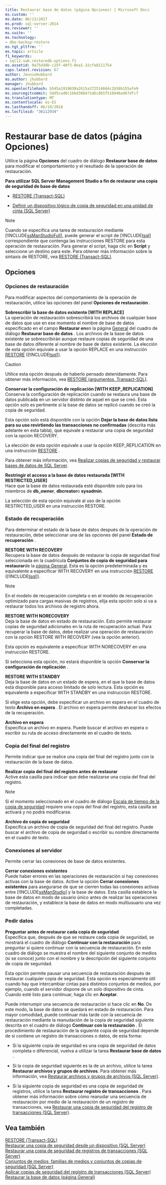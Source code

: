 ```yaml
---
title: Restaurar base de datos (página Opciones) | Microsoft Docs
ms.custom: ''
ms.date: 06/13/2017
ms.prod: sql-server-2014
ms.reviewer: ''
ms.suite: ''
ms.technology:
- dbe-backup-restore
ms.tgt_pltfrm: ''
ms.topic: article
f1_keywords:
- sql12.swb.restoredb.options.f1
ms.assetid: 9a75d48b-c25f-40f3-8ea1-32cfa8211754
caps.latest.revision: 67
author: JennieHubbard
ms.author: jhubbard
manager: jhubbard
ms.openlocfilehash: b545a1919038a2615a372514664c2b58b155afe9
ms.sourcegitcommit: 5dd5cad0c1bbd308471d6c885f516948ad67dfcf
ms.translationtype: MT
ms.contentlocale: es-ES
ms.lasthandoff: 06/19/2018
ms.locfileid: "36112934"
---
```

# <a name="restore-database-options-page"></a>Restaurar base de datos (página Opciones)
  Utilice la página **Opciones** del cuadro de diálogo **Restaurar base de datos** para modificar el comportamiento y el resultado de la operación de restauración.  
  
 **Para utilizar SQL Server Management Studio a fin de restaurar una copia de seguridad de base de datos**  
  
-   [RESTORE &#40;Transact-SQL&#41;](/sql/t-sql/statements/restore-statements-transact-sql)  
  
-   [Definir un dispositivo lógico de copia de seguridad en una unidad de cinta &#40;SQL Server&#41;](define-a-logical-backup-device-for-a-tape-drive-sql-server.md)  
  
> [!NOTE]  
>  Cuando se especifica una tarea de restauración mediante [!INCLUDE[ssManStudioFull](../../includes/ssmanstudiofull-md.md)], puede generar el script de [!INCLUDE[tsql](../../includes/tsql-md.md)] correspondiente que contenga las instrucciones RESTORE para esta operación de restauración. Para generar el script, haga clic en **Script** y seleccione un destino para este. Para obtener más información sobre la sintaxis de RESTORE, vea [RESTORE &#40;Transact-SQL&#41;](/sql/t-sql/statements/restore-statements-transact-sql).  
  
## <a name="options"></a>Opciones  
  
### <a name="restore-options"></a>Opciones de restauración  
 Para modificar aspectos del comportamiento de la operación de restauración, utilice las opciones del panel **Opciones de restauración** .  
  
 **Sobrescribir la base de datos existente [WITH REPLACE]**  
 La operación de restauración sobrescribirá los archivos de cualquier base de datos que use en ese momento el nombre de base de datos especificado en el campo **Restaurar en**en la página [General](../../integration-services/general-page-of-integration-services-designers-options.md) del cuadro de diálogo **Restaurar base de datos** . Los archivos de la base de datos existente se sobrescribirán aunque restaure copias de seguridad de una base de datos diferente al nombre de base de datos existente. La elección de esta opción equivale a usar la opción REPLACE en una instrucción [RESTORE](/sql/t-sql/statements/restore-statements-arguments-transact-sql) ([!INCLUDE[tsql](../../includes/tsql-md.md)]).  
  
> [!CAUTION]  
>  Utilice esta opción después de haberlo pensado detenidamente. Para obtener más información, vea [RESTORE &#40;argumentos, Transact-SQL&#41;](/sql/t-sql/statements/restore-statements-arguments-transact-sql).  
  
 **Conservar la configuración de replicación [WITH KEEP_REPLICATION]**  
 Conserva la configuración de replicación cuando se restaura una base de datos publicada en un servidor distinto de aquel en que se creó. Esta opción solo es pertinente si la base de datos se replicó cuando se creó la copia de seguridad.  
  
 Esta opción solo está disponible con la opción **Dejar la base de datos lista para su uso revirtiendo las transacciones no confirmadas** (descrita más adelante en esta tabla), que equivale a restaurar una copia de seguridad con la opción RECOVERY.  
  
 La elección de esta opción equivale a usar la opción KEEP_REPLICATION en una instrucción [RESTORE](/sql/t-sql/statements/restore-statements-transact-sql) .  
  
 Para obtener más información, vea [Realizar copias de seguridad y restaurar bases de datos de SQL Server](../replication/administration/back-up-and-restore-replicated-databases.md).  
  
 **Restringir el acceso a la base de datos restaurada [WITH RESTRICTED_USER]**  
 Hace que la base de datos restaurada esté disponible solo para los miembros de **db_owner**, **dbcreator**o **sysadmin**.  
  
 La selección de esta opción equivale al uso de la opción RESTRICTED_USER en una instrucción RESTORE.  
  
### <a name="recovery-state"></a>Estado de recuperación  
 Para determinar el estado de la base de datos después de la operación de restauración, debe seleccionar una de las opciones del panel **Estado de recuperación** .  
  
 **RESTORE WITH RECOVERY**  
 Recupera la base de datos después de restaurar la copia de seguridad final seleccionada en la cuadrícula **Conjuntos de copia de seguridad para restaurar**de la [página General](../../integration-services/general-page-of-integration-services-designers-options.md). Esta es la opción predeterminada y es equivalente a especificar WITH RECOVERY en una instrucción [RESTORE](/sql/t-sql/statements/restore-statements-arguments-transact-sql) ([!INCLUDE[tsql](../../includes/tsql-md.md)]).  
  
> [!NOTE]  
>  En el modelo de recuperación completa o en el modelo de recuperación optimizado para cargas masivas de registros, elija esta opción solo si va a restaurar todos los archivos de registro ahora.  
  
 **RESTORE WITH NORECOVERY**  
 Deja la base de datos en estado de restauración. Esto permite restaurar copias de seguridad adicionales en la ruta de recuperación actual. Para recuperar la base de datos, debe realizar una operación de restauración con la opción RESTORE WITH RECOVERY (vea la opción anterior).  
  
 Esta opción es equivalente a especificar WITH NORECOVERY en una instrucción RESTORE.  
  
 Si selecciona esta opción, no estará disponible la opción **Conservar la configuración de replicación** .  
  
 **RESTORE WITH STANDBY**  
 Deja la base de datos en un estado de espera, en el que la base de datos está disponible para acceso limitado de solo lectura. Esta opción es equivalente a especificar WITH STANDBY en una instrucción RESTORE.  
  
 Si elige esta opción, debe especificar un archivo en espera en el cuadro de texto **Archivo en espera** . El archivo en espera permite deshacer los efectos de la recuperación.  
  
 **Archivo en espera**  
 Especifica un archivo en espera. Puede buscar el archivo en espera o escribir su ruta de acceso directamente en el cuadro de texto.  
  
### <a name="tail-log-backup"></a>Copia del final del registro  
 Permite indicar que se realice una copia del final del registro junto con la restauración de la base de datos.  
  
 **Realizar copia del final del registro antes de restaurar**  
 Active esta casilla para indicar que debe realizarse una copia del final del registro.  
  
> [!NOTE]  
>  Si el momento seleccionado en el cuadro de diálogo [Escala de tiempo de la copia de seguridad](backup-timeline.md) requiere una copia del final del registro, esta casilla se activará y no podrá modificarse.  
  
 **Archivo de copia de seguridad**  
 Especifica un archivo de copia de seguridad del final del registro. Puede buscar el archivo de copia de seguridad o escribir su nombre directamente en el cuadro de texto.  
  
### <a name="server-connections"></a>Conexiones al servidor  
 Permite cerrar las conexiones de base de datos existentes.  
  
 **Cerrar conexiones existentes**  
 Puede haber errores en las operaciones de restauración si hay conexiones activas con la base de datos. Active la opción **Cerrar conexiones existentes** para asegurarse de que se cierren todas las conexiones activas entre [!INCLUDE[ssManStudio](../../includes/ssmanstudio-md.md)] y la base de datos. Esta casilla establece la base de datos en modo de usuario único antes de realizar las operaciones de restauración, y establece la base de datos en modo multiusuario una vez completadas.  
  
### <a name="prompt"></a>Pedir datos  
 **Preguntar antes de restaurar cada copia de seguridad**  
 Especifica que, después de que se restaure cada copia de seguridad, se mostrará el cuadro de diálogo **Continuar con la restauración** para preguntar si quiere continuar con la secuencia de restauración. En este cuadro de diálogo se muestra el nombre del siguiente conjunto de medios (si se conoce) junto con el nombre y la descripción del siguiente conjunto de copia de seguridad.  
  
 Esta opción permite pausar una secuencia de restauración después de restaurar cualquier copia de seguridad. Esta opción es especialmente útil cuando hay que intercambiar cintas para distintos conjuntos de medios, por ejemplo, cuando el servidor dispone de un solo dispositivo de cinta. Cuando esté listo para continuar, haga clic en **Aceptar**.  
  
 Puede interrumpir una secuencia de restauración si hace clic en **No**. De este modo, la base de datos se quedará en estado de restauración. Para mayor comodidad, puede continuar más tarde con la secuencia de restauración mediante la reanudación de la copia de seguridad siguiente descrita en el cuadro de diálogo **Continuar con la restauración** . El procedimiento de restauración de la siguiente copia de seguridad depende de si contiene un registro de transacciones o datos, de esta forma:  
  
-   Si la siguiente copia de seguridad es una copia de seguridad de datos completa o diferencial, vuelva a utilizar la tarea **Restaurar base de datos** .  
  
-   Si la copia de seguridad siguiente es la de un archivo, utilice la tarea **Restaurar archivos y grupos de archivos**. Para obtener más información, vea [Restaurar archivos y grupos de archivos &#40;SQL Server&#41;](restore-files-and-filegroups-sql-server.md).  
  
-   Si la siguiente copia de seguridad es una copia de seguridad de registros, utilice la tarea **Restaurar registro de transacciones** . Para obtener más información sobre cómo reanudar una secuencia de restauración por medio de la restauración de un registro de transacciones, vea [Restaurar una copia de seguridad del registro de transacciones &#40;SQL Server&#41;](restore-a-transaction-log-backup-sql-server.md).  
  
## <a name="see-also"></a>Vea también  
 [RESTORE &#40;Transact-SQL&#41;](/sql/t-sql/statements/restore-statements-transact-sql)   
 [Restaurar una copia de seguridad desde un dispositivo &#40;SQL Server&#41;](restore-a-backup-from-a-device-sql-server.md)   
 [Restaurar una copia de seguridad de registros de transacciones &#40;SQL Server&#41;](restore-a-transaction-log-backup-sql-server.md)   
 [Conjuntos de medios, familias de medios y conjuntos de copias de seguridad &#40;SQL Server&#41;](media-sets-media-families-and-backup-sets-sql-server.md)   
 [Aplicar copias de seguridad del registro de transacciones &#40;SQL Server&#41;](transaction-log-backups-sql-server.md)   
 [Restaurar la base de datos &#40;página General&#41;](../../integration-services/general-page-of-integration-services-designers-options.md)  
  
  
